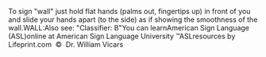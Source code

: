To sign "wall" just hold flat hands (palms out, fingertips up) in front of 
	you and slide your hands apart (to the side) as if showing the smoothness of the wall.WALL:Also see: "Classifier: 
			B"You can learnAmerican Sign Language (ASL)online at American Sign Language University ™ASLresources by Lifeprint.com  ©  Dr. William Vicars